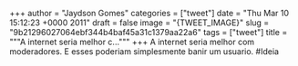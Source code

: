 
+++
author = "Jaydson Gomes"
categories = ["tweet"]
date = "Thu Mar 10 15:12:23 +0000 2011"
draft = false
image = "{TWEET_IMAGE}"
slug = "9b21296027064ebf344b4baf45a31c1379aa22a6"
tags = ["tweet"]
title = """A internet seria melhor c..."""
+++
A internet seria melhor com moderadores. E esses poderiam simplesmente banir um usuario. #Ideia
